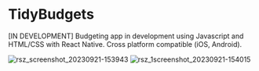 # TidyBudgets
[IN DEVELOPMENT]
Budgeting app in development using Javascript and HTML/CSS with React Native. Cross platform compatible (iOS, Android).

![rsz_screenshot_20230921-153943](https://github.com/Tidyrice/TidyBudgets/assets/75756358/60fd3e3d-7da0-44c4-a0c3-c73969dde95b)
![rsz_1screenshot_20230921-154015](https://github.com/Tidyrice/TidyBudgets/assets/75756358/5ca94f2c-15d7-446e-9824-79cd253c54fb)
